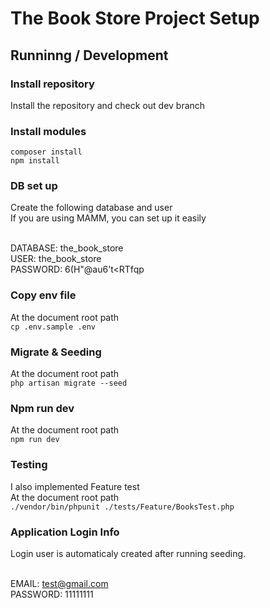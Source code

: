 # The Book Store Project Setup

## Runninng / Development

### Install repository
Install the repository and check out dev branch

### Install modules
```composer install```<br>
```npm install```

### DB set up
Create the following database and user<br>
If you are using MAMM, you can set up it easily<br><br>

DATABASE: the_book_store<br>
USER: the_book_store<br>
PASSWORD: 6(H"@au6't<RTfqp<br>

### Copy env file
At the document root path<br>
```cp .env.sample .env```

### Migrate & Seeding
At the document root path<br>
```php artisan migrate --seed```

### Npm run dev
At the document root path<br>
```npm run dev```

### Testing
I also implemented Feature test<br>
At the document root path<br>
```./vendor/bin/phpunit ./tests/Feature/BooksTest.php```

### Application Login Info
Login user is automaticaly created after running seeding.<br><br>

EMAIL: test@gmail.com<br>
PASSWORD: 11111111
